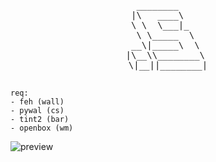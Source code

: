 <pre align="center">
  ________      
 |\   ____\     
 \ \  \___|_    
  \ \_____  \   
 __\|_____\  \  
 |\__\\________\  
 \|__||________| 
         
</pre>    
```
req:
- feh (wall)
- pywal (cs)
- tint2 (bar)
- openbox (wm)
```
![preview](https://files.catbox.moe/gnk9kh.png)

